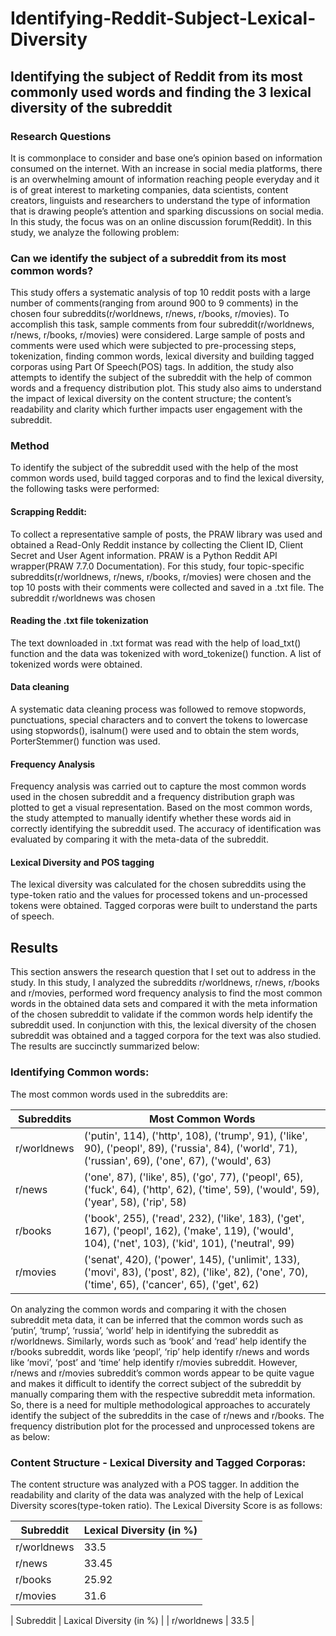 # Identifying-Reddit-Subject-Lexical-Diversity

## Identifying the subject of Reddit from its most commonly used words and finding the 3 lexical diversity of the subreddit
### Research Questions
It is commonplace to consider and base one’s opinion based on information consumed on the
internet. With an increase in social media platforms, there is an overwhelming amount of information
reaching people everyday and it is of great interest to marketing companies, data scientists, content
creators, linguists and researchers to understand the type of information that is drawing people’s attention
and sparking discussions on social media.
In this study, the focus was on an online discussion forum(Reddit). In this study, we analyze the
following problem:
### Can we identify the subject of a subreddit from its most common words? 
This study offers a systematic analysis of top 10 reddit posts with a large number of comments(ranging from around 900 to 9
comments) in the chosen four subreddits(r/worldnews, r/news, r/books, r/movies). To accomplish this task,
sample comments from four subreddit(r/worldnews, r/news, r/books, r/movies) were considered. Large
sample of posts and comments were used which were subjected to pre-processing steps, tokenization,
finding common words, lexical diversity and building tagged corporas using Part Of Speech(POS) tags. In
addition, the study also attempts to identify the subject of the subreddit with the help of common words and
a frequency distribution plot.
This study also aims to understand the impact of lexical diversity on the content structure; the
content’s readability and clarity which further impacts user engagement with the subreddit.
### Method
To identify the subject of the subreddit used with the help of the most common words used, build
tagged corporas and to find the lexical diversity, the following tasks were performed:
#### Scrapping Reddit:
To collect a representative sample of posts, the PRAW library was used and obtained a Read-Only
Reddit instance by collecting the Client ID, Client Secret and User Agent information. PRAW is a Python
Reddit API wrapper(PRAW 7.7.0 Documentation). For this study, four topic-specific
subreddits(r/worldnews, r/news, r/books, r/movies) were chosen and the top 10 posts with their comments
were collected and saved in a .txt file. The subreddit r/worldnews was chosen
#### Reading the .txt file tokenization
The text downloaded in .txt format was read with the help of load_txt() function and the data was
tokenized with word_tokenize() function. A list of tokenized words were obtained.
#### Data cleaning
A systematic data cleaning process was followed to remove stopwords, punctuations, special
characters and to convert the tokens to lowercase using stopwords(), isalnum() were used and to obtain the
stem words, PorterStemmer() function was used.
#### Frequency Analysis
Frequency analysis was carried out to capture the most common words used in the chosen subreddit
and a frequency distribution graph was plotted to get a visual representation. Based on the most common
words, the study attempted to manually identify whether these words aid in correctly identifying the
subreddit used. The accuracy of identification was evaluated by comparing it with the meta-data of the
subreddit.
#### Lexical Diversity and POS tagging
The lexical diversity was calculated for the chosen subreddits using the type-token ratio and the
values for processed tokens and un-processed tokens were obtained. Tagged corporas were built to
understand the parts of speech.
## Results
This section answers the research question that I set out to address in the study.
In this study, I analyzed the subreddits r/worldnews, r/news, r/books and r/movies, performed word
frequency analysis to find the most common words in the obtained data sets and compared it with the meta
information of the chosen subreddit to validate if the common words help identify the subreddit used. In
conjunction with this, the lexical diversity of the chosen subreddit was obtained and a tagged corpora for
the text was also studied. The results are succinctly summarized below:

### Identifying Common words:
The most common words used in the subreddits are:

| Subreddits  | Most Common Words                                                                 |
|-------------|-----------------------------------------------------------------------------------|
| r/worldnews | ('putin', 114), ('http', 108), ('trump', 91), ('like', 90), ('peopl', 89), ('russia', 84), ('world', 71), ('russian', 69), ('one', 67), ('would', 63) |
| r/news      | ('one', 87), ('like', 85), ('go', 77), ('peopl', 65), ('fuck', 64), ('http', 62), ('time', 59), ('would', 59), ('year', 58), ('rip', 58) |
| r/books     | ('book', 255), ('read', 232), ('like', 183), ('get', 167), ('peopl', 162), ('make', 119), ('would', 104), ('net', 103), ('kid', 101), ('neutral', 99) |
| r/movies    | ('senat', 420), ('power', 145), ('unlimit', 133), ('movi', 83), ('post', 82), ('like', 82), ('one', 70), ('time', 65), ('cancer', 65), ('get', 62) |

On analyzing the common words and comparing it with the chosen subreddit meta data, it can be inferred 
that the common words such as ‘putin’, ‘trump’, ‘russia’, ‘world’ help in identifying the subreddit as
r/worldnews. Similarly, words such as ‘book’ and ‘read’ help identify the r/books subreddit, words like
‘peopl’, ‘rip’ help identify r/news and words like ‘movi’, ‘post’ and ‘time’ help identify r/movies subreddit.
However, r/news and r/movies subreddit’s common words appear to be quite vague and makes it difficult
to identify the correct subject of the subreddit by manually comparing them with the respective subreddit
meta information. So, there is a need for multiple methodological approaches to accurately identify the
subject of the subreddits in the case of r/news and r/books.
The frequency distribution plot for the processed and unprocessed tokens are as below:


### Content Structure - Lexical Diversity and Tagged Corporas:
The content structure was analyzed with a POS tagger. In addition the readability and clarity of the
data was analyzed with the help of Lexical Diversity scores(type-token ratio). The Lexical Diversity Score
is as follows:

| Subreddit   | Lexical Diversity (in %) |
|-------------|--------------------------|
| r/worldnews | 33.5                     |
| r/news      | 33.45                    |
| r/books     | 25.92                    |
| r/movies    | 31.6                     |

| Subreddit   | Laxical Diversity (in %) |
| r/worldnews | 33.5                     |

